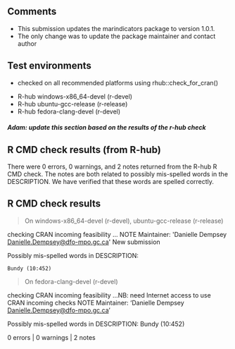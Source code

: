 ## Comments

* This submission updates the marindicators package to version 1.0.1.
* The only change was to update the package maintainer and contact author


## Test environments
* checked on all recommended platforms using rhub::check_for_cran()
- R-hub windows-x86_64-devel (r-devel)
- R-hub ubuntu-gcc-release (r-release)
- R-hub fedora-clang-devel (r-devel)


##### Adam: update this section based on the results of the r-hub check

## R CMD check results (from R-hub)
There were 0 errors, 0 warnings, and 2 notes returned from the R-hub R CMD check.
The notes are both related to possibly mis-spelled words in the DESCRIPTION. We have verified that these words are spelled correctly.

## R CMD check results
> On windows-x86_64-devel (r-devel), ubuntu-gcc-release (r-release)

checking CRAN incoming feasibility ... NOTE
Maintainer: 'Danielle Dempsey <Danielle.Dempsey@dfo-mpo.gc.ca>'
New submission
  
Possibly mis-spelled words in DESCRIPTION:
  
    Bundy (10:452)

> On fedora-clang-devel (r-devel)
  
  checking CRAN incoming feasibility ...NB: need Internet access to use CRAN incoming checks
   NOTE
  Maintainer: ‘Danielle Dempsey <Danielle.Dempsey@dfo-mpo.gc.ca>’
  
  Possibly mis-spelled words in DESCRIPTION:
    Bundy (10:452)

0 errors | 0 warnings | 2 notes 

